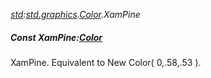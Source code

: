 _[std](../../modules/std/std-module.md):[std.graphics](../../modules/std/std-graphics.md).[Color](../../modules/std/std-graphics-color.md).XamPine_
##### Const XamPine:[Color](../../modules/std/std-graphics-color.md)
XamPine. Equivalent to New Color( 0,.58,.53 ).
